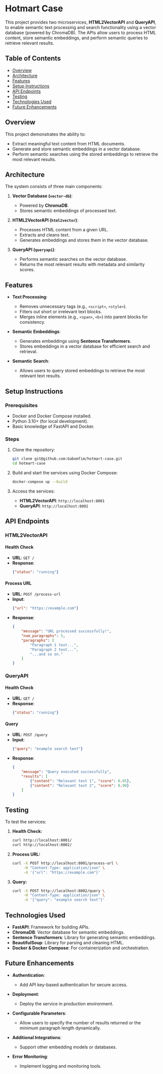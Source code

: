 # **Hotmart Case**

This project provides two microservices, **HTML2VectorAPI** and **QueryAPI**, to enable semantic text processing and search functionality using a vector database (powered by ChromaDB). The APIs allow users to process HTML content, store semantic embeddings, and perform semantic queries to retrieve relevant results.

## **Table of Contents**

- [Overview](#overview)
- [Architecture](#architecture)
- [Features](#features)
- [Setup Instructions](#setup-instructions)
- [API Endpoints](#api-endpoints)
- [Testing](#testing)
- [Technologies Used](#technologies-used)
- [Future Enhancements](#future-enhancements)


## **Overview**

This project demonstrates the ability to:
- Extract meaningful text content from HTML documents.
- Generate and store semantic embeddings in a vector database.
- Perform semantic searches using the stored embeddings to retrieve the most relevant results.

## **Architecture**

The system consists of three main components:

1. **Vector Database (`vector-db`)**:
   - Powered by **ChromaDB**.
   - Stores semantic embeddings of processed text.

2. **HTML2VectorAPI (`html2vector`)**:
   - Processes HTML content from a given URL.
   - Extracts and cleans text.
   - Generates embeddings and stores them in the vector database.

3. **QueryAPI (`queryapi`)**:
   - Performs semantic searches on the vector database.
   - Returns the most relevant results with metadata and similarity scores.

## **Features**

- **Text Processing**:
  - Removes unnecessary tags (e.g., `<script>`, `<style>`).
  - Filters out short or irrelevant text blocks.
  - Merges inline elements (e.g., `<span>`, `<b>`) into parent blocks for consistency.

- **Semantic Embeddings**:
  - Generates embeddings using **Sentence Transformers**.
  - Stores embeddings in a vector database for efficient search and retrieval.

- **Semantic Search**:
  - Allows users to query stored embeddings to retrieve the most relevant text results.

## **Setup Instructions**

### Prerequisites

- Docker and Docker Compose installed.
- Python 3.10+ (for local development).
- Basic knowledge of FastAPI and Docker.

### Steps

1. Clone the repository:
   ```bash
   git clone git@github.com:Gabomfim/hotmart-case.git
   cd hotmart-case
   ```

2. Build and start the services using Docker Compose:
   ```bash
   docker-compose up --build
   ```

3. Access the services:
   - **HTML2VectorAPI**: `http://localhost:8001`
   - **QueryAPI**: `http://localhost:8002`

## **API Endpoints**

### **HTML2VectorAPI**

#### Health Check
- **URL**: `GET /`
- **Response**:
  ```json
  {"status": "running"}
  ```

#### Process URL
- **URL**: `POST /process-url`
- **Input**:
  ```json
  {"url": "https://example.com"}
  ```
- **Response**:
  ```json
  {
      "message": "URL processed successfully!",
      "num_paragraphs": 5,
      "paragraphs": [
          "Paragraph 1 text...",
          "Paragraph 2 text...",
          "...and so on."
      ]
  }
  ```

### **QueryAPI**

#### Health Check
- **URL**: `GET /`
- **Response**:
  ```json
  {"status": "running"}
  ```

#### Query
- **URL**: `POST /query`
- **Input**:
  ```json
  {"query": "example search text"}
  ```
- **Response**:
  ```json
  {
      "message": "Query executed successfully",
      "results": [
          {"content": "Relevant text 1", "score": 0.95},
          {"content": "Relevant text 2", "score": 0.90}
      ]
  }
  ```

## **Testing**

To test the services:

1. **Health Check:**
   ```bash
   curl http://localhost:8001/
   curl http://localhost:8002/
   ```

2. **Process URL:**
   ```bash
   curl -X POST http://localhost:8001/process-url \
        -H "Content-Type: application/json" \
        -d '{"url": "https://example.com"}'
   ```

3. **Query:**
   ```bash
   curl -X POST http://localhost:8002/query \
        -H "Content-Type: application/json" \
        -d '{"query": "example search text"}'
   ```

## **Technologies Used**

- **FastAPI**: Framework for building APIs.
- **ChromaDB**: Vector database for semantic embeddings.
- **Sentence Transformers**: Library for generating semantic embeddings.
- **BeautifulSoup**: Library for parsing and cleaning HTML.
- **Docker & Docker Compose**: For containerization and orchestration.

## **Future Enhancements**

- **Authentication**:
  - Add API key-based authentication for secure access.

- **Deployment**:
  - Deploy the service in production environment.

- **Configurable Parameters**:
  - Allow users to specify the number of results returned or the minimum paragraph length dynamically.

- **Additional Integrations**:
  - Support other embedding models or databases.

- **Error Monitoring**:
  - Implement logging and monitoring tools.
